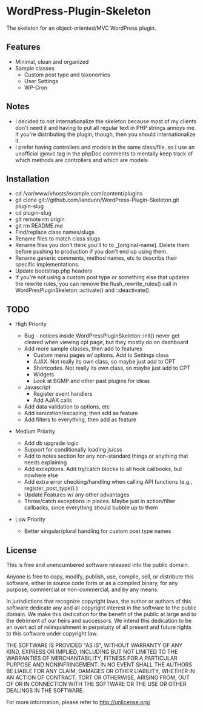 # WordPress-Plugin-Skeleton

The skeleton for an object-oriented/MVC WordPress plugin.


## Features

* Minimal, clean and organized
* Sample classes
	* Custom post type and taxonomies
	* User Settings
	* WP-Cron


## Notes

* I decided to not internationalize the skeleton because most of my clients don't need it and having to put all regular text in PHP strings annoys me. If you're distributing the plugin, though, then you should internationalize it.
* I prefer having controllers and models in the same class/file, so I use an unofficial @mvc tag in the phpDoc comments to mentally keep track of which methods are controllers and which are models. 


## Installation

* cd /var/www/vhosts/example.com/content/plugins
* git clone git://github.com/iandunn/WordPress-Plugin-Skeleton.git plugin-slug
* cd plugin-slug
* git remote rm origin
* git rm README.md
* Find/replace class names/slugs
* Rename files to match class slugs
* Rename files you don't think you'll to to _[original-name]. Delete them before pushing to production if you don't end up using them.
* Rename generic comments, method names, etc to describe their specific implementations. 
* Update bootstrap.php headers
* If you're not using a custom post type or something else that updates the rewrite rules, you can remove the flush_rewrite_rules() call in WordPresPluginSkeleton::activate() and ::deactivate().


## TODO

* High Priority
	* Bug - notices inside WordPressPluginSkeleton::init() never get cleared when viewing cpt page, but they mostly do on dashboard
	* Add more sample classes, then add to features
		* Custom menu pages w/ options. Add to Settings class
		* AJAX. Not really its own class, so maybe just add to CPT
		* Shortcodes. Not really its own class, so maybe just add to CPT
		* Widgets
		* Look at BGMP and other past plugins for ideas
	* Javascript
		* Register event handlers
		* Add AJAX calls
	* Add data validation to options, etc 
	* Add sanization/escaping, then add as feature
	* Add filters to everything, then add as feature
	
* Medium Priority
	* Add db upgrade logic
	* Support for conditionally loading js/css
	* Add to notes section for any non-standard things or anything that needs explaining
	* Add exceptions. Add try/catch blocks to all hook callbooks, but nowhere else
	* Add extra error checking/handling when calling API functions (e.g., register_post_type() )
	* Update Features w/ any other advantages
	* Throw/catch exceptions in places. Maybe just in action/filter callbacks, since everything should bubble up to them
	
* Low Priority
	* Better singular/plural handling for custom post type names
	
## License

This is free and unencumbered software released into the public domain.

Anyone is free to copy, modify, publish, use, compile, sell, or
distribute this software, either in source code form or as a compiled
binary, for any purpose, commercial or non-commercial, and by any
means.

In jurisdictions that recognize copyright laws, the author or authors
of this software dedicate any and all copyright interest in the
software to the public domain. We make this dedication for the benefit
of the public at large and to the detriment of our heirs and
successors. We intend this dedication to be an overt act of
relinquishment in perpetuity of all present and future rights to this
software under copyright law.

THE SOFTWARE IS PROVIDED "AS IS", WITHOUT WARRANTY OF ANY KIND,
EXPRESS OR IMPLIED, INCLUDING BUT NOT LIMITED TO THE WARRANTIES OF
MERCHANTABILITY, FITNESS FOR A PARTICULAR PURPOSE AND NONINFRINGEMENT.
IN NO EVENT SHALL THE AUTHORS BE LIABLE FOR ANY CLAIM, DAMAGES OR
OTHER LIABILITY, WHETHER IN AN ACTION OF CONTRACT, TORT OR OTHERWISE,
ARISING FROM, OUT OF OR IN CONNECTION WITH THE SOFTWARE OR THE USE OR
OTHER DEALINGS IN THE SOFTWARE.

For more information, please refer to <http://unlicense.org/>